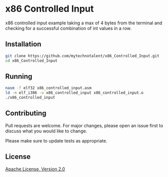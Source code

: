 # x86 Controlled Input
x86 controlled input example taking a max of 4 bytes from the terminal and checking for a successful combination of int values in a row.

## Installation
```bash
git clone https://github.com/mytechnotalent/x86_Controlled_Input.git
cd x86_Controlled_Input
```

## Running

```bash
nasm -f elf32 x86_controlled_input.asm
ld -m elf_i386 -o x86_controlled_input x86_controlled_input.o
./x86_controlled_input
```

## Contributing

Pull requests are welcome. For major changes, please open an issue first to discuss what you would like to change.

Please make sure to update tests as appropriate.

## License
[Apache License, Version 2.0](https://www.apache.org/licenses/LICENSE-2.0/)
